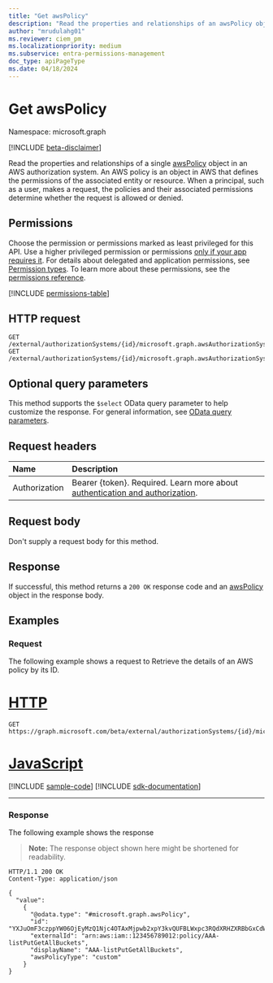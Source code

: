 ```yaml
---
title: "Get awsPolicy"
description: "Read the properties and relationships of an awsPolicy object."
author: "mrudulahg01"
ms.reviewer: ciem_pm
ms.localizationpriority: medium
ms.subservice: entra-permissions-management
doc_type: apiPageType
ms.date: 04/18/2024
---
```


# Get awsPolicy
Namespace: microsoft.graph

[!INCLUDE [beta-disclaimer](../../includes/beta-disclaimer.md)]

Read the properties and relationships of a single [awsPolicy](../resources/awspolicy.md) object in an AWS authorization system. An AWS policy is an object in AWS that defines the permissions of the associated entity or resource. When a principal, such as a user, makes a request, the policies and their associated permissions determine whether the request is allowed or denied.

## Permissions
Choose the permission or permissions marked as least privileged for this API. Use a higher privileged permission or permissions [only if your app requires it](/graph/permissions-overview#best-practices-for-using-microsoft-graph-permissions). For details about delegated and application permissions, see [Permission types](/graph/permissions-overview#permission-types). To learn more about these permissions, see the [permissions reference](/graph/permissions-reference).

<!-- { "blockType": "permissions", "name": "awspolicy_get" } -->
[!INCLUDE [permissions-table](../includes/permissions/awspolicy-get-permissions.md)]

<!--
[!INCLUDE [epm-rbac-servicenow-apis-read](../includes/rbac-for-apis/epm-rbac-servicenow-apis-read.md)]
-->

## HTTP request

<!-- {
  "blockType": "ignored"
}
-->
``` http
GET /external/authorizationSystems/{id}/microsoft.graph.awsAuthorizationSystem/policies/{awsPolicyId}
GET /external/authorizationSystems/{id}/microsoft.graph.awsAuthorizationSystem/policies(externalId='{externalId}')
```

## Optional query parameters
This method supports the `$select` OData query parameter to help customize the response. For general information, see [OData query parameters](/graph/query-parameters).

## Request headers
|Name|Description|
|:---|:---|
|Authorization|Bearer {token}. Required. Learn more about [authentication and authorization](/graph/auth/auth-concepts).|

## Request body
Don't supply a request body for this method.

## Response

If successful, this method returns a `200 OK` response code and an [awsPolicy](../resources/awspolicy.md) object in the response body.

## Examples

### Request
The following example shows a request to Retrieve the details of an AWS policy by its ID.
# [HTTP](#tab/http)
<!-- {
  "blockType": "request",
  "name": "get_awspolicy"
}
-->
``` http
GET https://graph.microsoft.com/beta/external/authorizationSystems/{id}/microsoft.graph.awsAuthorizationSystem/policies/YXJuOmF3czppYW06OjEyMzQ1Njc4OTAxMjpwb2xpY3kvQUFBLWxpc3RQdXRHZXRBbGxCdWNrZXRz
```

# [JavaScript](#tab/javascript)
[!INCLUDE [sample-code](../includes/snippets/javascript/get-awspolicy-javascript-snippets.md)]
[!INCLUDE [sdk-documentation](../includes/snippets/snippets-sdk-documentation-link.md)]

---

### Response
The following example shows the response
>**Note:** The response object shown here might be shortened for readability.
<!-- {
  "blockType": "response",
  "truncated": true,
  "@odata.type": "microsoft.graph.awsPolicy"
}
-->
``` http
HTTP/1.1 200 OK
Content-Type: application/json

{
  "value": 
    {
      "@odata.type": "#microsoft.graph.awsPolicy",
      "id": "YXJuOmF3czppYW06OjEyMzQ1Njc4OTAxMjpwb2xpY3kvQUFBLWxpc3RQdXRHZXRBbGxCdWNrZXRz",
      "externalId": "arn:aws:iam::123456789012:policy/AAA-listPutGetAllBuckets",
      "displayName": "AAA-listPutGetAllBuckets",
      "awsPolicyType": "custom"
    }
}
```


